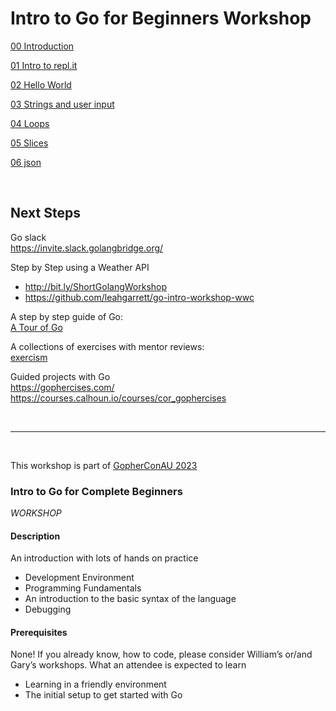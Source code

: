 
# Intro to Go for Beginners Workshop

[00 Introduction](./00_introduction.md)

[01 Intro to repl.it](./01_intro_to_repl.it.md) 

[02 Hello World](./02_hello_world.md)

[03 Strings and user input](./03_strings_and_user_input.md)

[04 Loops](./04_loops.md)

[05 Slices](./05_slices.md)

[06 json](./06_json.md)
 
<br /> 
  
## Next Steps  

Go slack  
https://invite.slack.golangbridge.org/    

Step by Step using a Weather API   
- http://bit.ly/ShortGolangWorkshop
- https://github.com/leahgarrett/go-intro-workshop-wwc

A step by step guide of Go:  
[A Tour of Go](https://tour.golang.org/welcome/1)  

A collections of exercises with mentor reviews:  
[exercism](https://exercism.org/tracks/go)

Guided projects with Go  
https://gophercises.com/  
https://courses.calhoun.io/courses/cor_gophercises  

  

<br />  

<hr />

<br />
  

This workshop is part of [GopherConAU 2023](https://gophercon.com.au/)


### Intro to Go for Complete Beginners
*WORKSHOP*
#### Description
An introduction with lots of hands on practice
- Development Environment
- Programming Fundamentals
- An introduction to the basic syntax of the language
- Debugging

#### Prerequisites
None! If you already know, how to code, please consider William’s or/and Gary’s workshops.
What an attendee is expected to learn
- Learning in a friendly environment
- The initial setup to get started with Go
  

  
